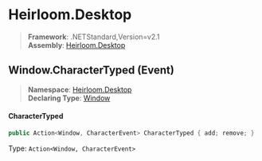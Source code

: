 # Heirloom.Desktop

> **Framework**: .NETStandard,Version=v2.1  
> **Assembly**: [Heirloom.Desktop][0]

## Window.CharacterTyped (Event)

> **Namespace**: [Heirloom.Desktop][0]  
> **Declaring Type**: [Window][1]

#### CharacterTyped

```cs
public Action<Window, CharacterEvent> CharacterTyped { add; remove; }
```

Type: `Action<Window, CharacterEvent>`

[0]: ../../../Heirloom.Desktop.md
[1]: ../Window.md
